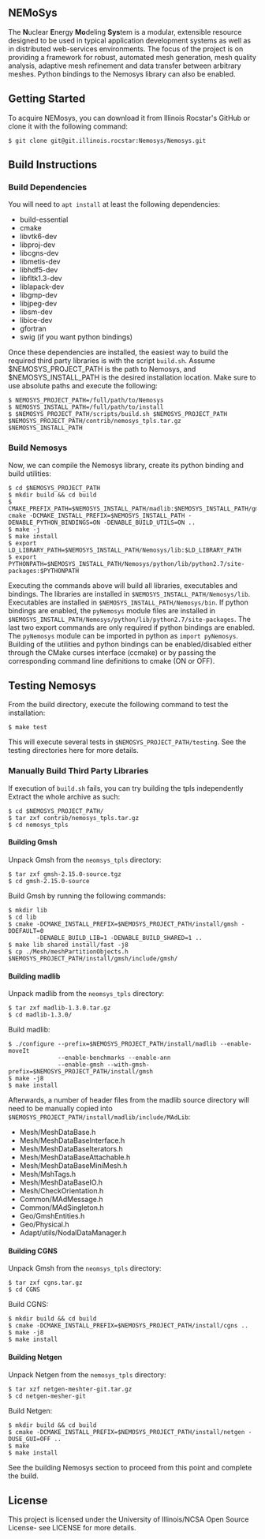 NEMoSys
----------
The **N**uclear **E**nergy **Mo**deling **Sys**tem is a modular, extensible resource 
designed to be used in typical application development systems as well as in distributed
web-services environments. The focus of the project is on providing a framework for robust,
automated mesh generation, mesh quality analysis, adaptive mesh refinement and data transfer
between arbitrary meshes. Python bindings to the Nemosys library can also be enabled.

## Getting Started ##
To acquire NEMosys, you can download it from Illinois Rocstar's GitHub
or clone it with the following command:
```
$ git clone git@git.illinois.rocstar:Nemosys/Nemosys.git
```
## Build Instructions ##
### Build Dependencies ###
You will need to `apt install` at least the following dependencies:

* build-essential
* cmake
* libvtk6-dev
* libproj-dev
* libcgns-dev
* libmetis-dev
* libhdf5-dev
* libfltk1.3-dev
* liblapack-dev
* libgmp-dev
* libjpeg-dev
* libsm-dev
* libice-dev
* gfortran
* swig (if you want python bindings)

Once these dependencies are installed, the easiest way to build the required third party
libraries is with the script `build.sh`. Assume $NEMOSYS_PROJECT_PATH is the path to Nemosys, 
and $NEMOSYS_INSTALL_PATH is the desired installation location. Make sure to use absolute paths 
and execute the following:
```
$ NEMOSYS_PROJECT_PATH=/full/path/to/Nemosys
$ NEMOSYS_INSTALL_PATH=/full/path/to/install
$ $NEMOSYS_PROJECT_PATH/scripts/build.sh $NEMOSYS_PROJECT_PATH $NEMOSYS_PROJECT_PATH/contrib/nemosys_tpls.tar.gz $NEMOSYS_INSTALL_PATH
```

### Build Nemosys ###
Now, we can compile the Nemosys library, create its python binding and build utilities: 
```
$ cd $NEMOSYS_PROJECT_PATH
$ mkdir build && cd build
$ CMAKE_PREFIX_PATH=$NEMOSYS_INSTALL_PATH/madlib:$NEMOSYS_INSTALL_PATH/gmsh:$NEMOSYS_INSTALL_PATH/cgns:$NEMOSYS_INSTALL_PATH/netgen cmake -DCMAKE_INSTALL_PREFIX=$NEMOSYS_INSTALL_PATH -DENABLE_PYTHON_BINDINGS=ON -DENABLE_BUILD_UTILS=ON .. 
$ make -j
$ make install
$ export LD_LIBRARY_PATH=$NEMOSYS_INSTALL_PATH/Nemosys/lib:$LD_LIBRARY_PATH
$ export PYTHONPATH=$NEMOSYS_INSTALL_PATH/Nemosys/python/lib/python2.7/site-packages:$PYTHONPATH
```
Executing the commands above will build all libraries, executables and bindings. The libraries are
installed in `$NEMOSYS_INSTALL_PATH/Nemosys/lib`. Executables are installed in 
`$NEMOSYS_INSTALL_PATH/Nemosys/bin`. If python bindings are enabled, the `pyNemosys` module files are
installed in `$NEMOSYS_INSTALL_PATH/Nemosys/python/lib/python2.7/site-packages`.
The last two export commands are only required if python bindings are enabled. The `pyNemosys` module 
can be imported in python as `import pyNemosys`. Building of the utilities and python bindings
can be enabled/disabled either through the CMake curses interface (ccmake) or by passing the 
corresponding command line definitions to cmake (ON or OFF). 

## Testing Nemosys ##
From the build directory, execute the following command to test the installation:
```
$ make test
```
This will execute several tests in `$NEMOSYS_PROJECT_PATH/testing`. See the testing directories
here for more details.

### Manually Build Third Party Libraries ###
If execution of `build.sh` fails, you can try building the tpls independently
Extract the whole archive as such:
```
$ cd $NEMOSYS_PROJECT_PATH/
$ tar zxf contrib/nemosys_tpls.tar.gz 
$ cd nemosys_tpls
```

#### Building Gmsh ####
Unpack Gmsh from the `neomsys_tpls` directory:
```
$ tar zxf gmsh-2.15.0-source.tgz
$ cd gmsh-2.15.0-source
```
Build Gmsh by running the following commands:
```
$ mkdir lib
$ cd lib
$ cmake -DCMAKE_INSTALL_PREFIX=$NEMOSYS_PROJECT_PATH/install/gmsh -DDEFAULT=0
        -DENABLE_BUILD_LIB=1 -DENABLE_BUILD_SHARED=1 ..
$ make lib shared install/fast -j8
$ cp ./Mesh/meshPartitionObjects.h $NEMOSYS_PROJECT_PATH/install/gmsh/include/gmsh/
```

#### Building madlib ####
Unpack madlib from the `neomsys_tpls` directory:
```
$ tar zxf madlib-1.3.0.tar.gz
$ cd madlib-1.3.0/
```
Build madlib:
```
$ ./configure --prefix=$NEMOSYS_PROJECT_PATH/install/madlib --enable-moveIt
              --enable-benchmarks --enable-ann
              --enable-gmsh --with-gmsh-prefix=$NEMOSYS_PROJECT_PATH/install/gmsh
$ make -j8
$ make install
```
Afterwards, a number of header files from the madlib source directory will
need to be manually copied into `$NEMOSYS_PROJECT_PATH/install/madlib/include/MAdLib`:

* Mesh/MeshDataBase.h
* Mesh/MeshDataBaseInterface.h
* Mesh/MeshDataBaseIterators.h
* Mesh/MeshDataBaseAttachable.h
* Mesh/MeshDataBaseMiniMesh.h
* Mesh/MshTags.h
* Mesh/MeshDataBaseIO.h
* Mesh/CheckOrientation.h
* Common/MAdMessage.h
* Common/MAdSingleton.h
* Geo/GmshEntities.h
* Geo/Physical.h
* Adapt/utils/NodalDataManager.h

#### Building CGNS ####
Unpack Gmsh from the `neomsys_tpls` directory:
```
$ tar zxf cgns.tar.gz
$ cd CGNS
```
Build CGNS:
```
$ mkdir build && cd build
$ cmake -DCMAKE_INSTALL_PREFIX=$NEMOSYS_PROJECT_PATH/install/cgns ..
$ make -j8
$ make install
```

#### Building Netgen ####
Unpack Netgen from the `nemosys_tpls` directory:
```
$ tar xzf netgen-meshter-git.tar.gz
$ cd netgen-mesher-git
```
Build Netgen:
```
$ mkdir build && cd build
$ cmake -DCMAKE_INSTALL_PREFIX=$NEMOSYS_PROJECT_PATH/install/netgen -DUSE_GUI=OFF ..
$ make
$ make install
```
See the building Nemosys section to proceed from this point and complete the build.

## License ##
This project is licensed under the University of Illinois/NCSA Open Source License- see LICENSE for
more details.
